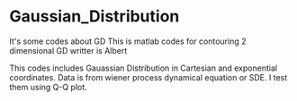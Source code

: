 # Gaussian_Distribution
It's some codes about GD
This is matlab codes for contouring 2 dimensional GD
writter is Albert

This codes includes Gauassian Distribution in Cartesian and exponential coordinates.
Data is from wiener process dynamical equation or SDE.
I test them using Q-Q plot.
